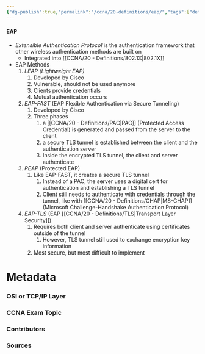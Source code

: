 ```yaml
---
{"dg-publish":true,"permalink":"/ccna/20-definitions/eap/","tags":["defs_ccna"],"created":"2023-11-04T12:45:23.000-07:00","updated":"2023-11-08T13:56:45.524-08:00"}
---
```


#### EAP
- *Extensible Authentication Protocol* is the authentication framework that other wireless authentication methods are built on
	- Integrated into [[CCNA/20 - Definitions/802.1X\|802.1X]]
- EAP Methods
	1. *LEAP (Lightweight EAP)*
		1. Developed by Cisco
		2. Vulnerable, should not be used anymore
		3. Clients provide credentials
		4. Mutual authentication occurs
	2. *EAP-FAST* (EAP Flexible Authentication via Secure Tunneling)
		1. Developed by Cisco
		2. Three phases
			1. a [[CCNA/20 - Definitions/PAC\|PAC]] (Protected Access Credential) is generated and passed from the server to the client
			2. a secure TLS tunnel is established between the client and the authentication server
			3. Inside the encrypted TLS tunnel, the client and server authenticate
	3. *PEAP* (Protected EAP)
		1. Like EAP-FAST, it creates a secure TLS tunnel
			1. Instead of a PAC, the server uses a digital cert for authentication and establishing a TLS tunnel
			2. Client still needs to authenticate with credentials through the tunnel, like with [[CCNA/20 - Definitions/CHAP\|MS-CHAP]] (Microsoft Challenge-Handshake Authentication Protocol)
	4. *EAP-TLS* (EAP [[CCNA/20 - Definitions/TLS\|Transport Layer Security]])
		1. Requires both client and server authenticate using certificates outside of the tunnel
			1. However, TLS tunnel still used to exchange encryption key information
		2. Most secure, but most difficult to implement


# Metadata
### OSI or TCP/IP Layer

### CCNA Exam Topic

### Contributors

### Sources

